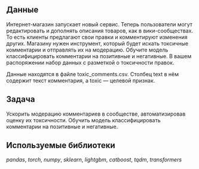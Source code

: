 
## Данные

Интернет-магазин запускает новый сервис. 
Теперь пользователи могут редактировать и дополнять описания товаров, как в вики-сообществах. 
То есть клиенты предлагают свои правки и комментируют изменения других. 
Магазину нужен инструмент, который будет искать токсичные комментарии и отправлять их на модерацию.
Обучите модель классифицировать комментарии на позитивные и негативные. В вашем распоряжении набор данных с разметкой о токсичности правок.

Данные находятся в файле toxic_comments.csv. Столбец text в нём содержит текст комментария, а toxic — целевой признак.

## Задача

Ускорить модерацию комментариев в сообществе, автоматизировав оценку их токсичности. Обучить модель классифицировать комментарии на позитивные и негативные.

## Используемые библиотеки
*pandas*, *torch*, *numpy*, *sklearn*, *lightgbm*, *catboost*, *tqdm*, *transformers*